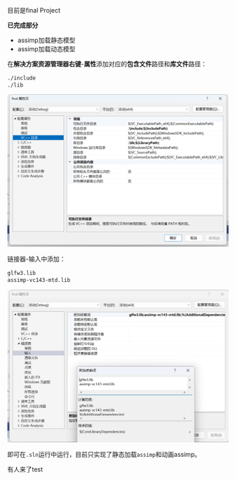 目前是final Project

**已完成部分**
- assimp加载静态模型
- assimp加载动态模型

在**解决方案资源管理器右键**-**属性**添加对应的**包含文件**路径和**库文件**路径：

```
./include
./lib
```



![](./README/include.png)

链接器-输入中添加：

```
glfw3.lib
assimp-vc143-mtd.lib
```

![](./README/linker.png)

即可在`.sln`运行中运行，目前只实现了静态加载`assimp`和动画assimp。

有人来了test
